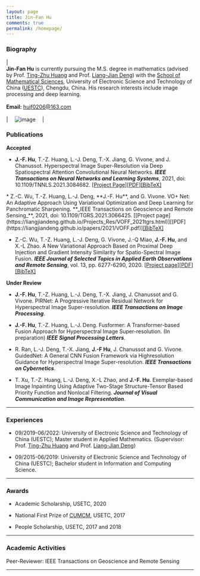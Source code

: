 ```yaml
---
layout: page
title: Jin-Fan Hu
comments: true
permalink: /homepage/
---
```




<style>
.biblist { }

/* The item */
.biblist li { }

/* You can define custom styles for plstyle field here. */


/*************************************
   The box that contain BibTeX code
 *************************************/
div.noshow { display: none; }
div.BibTeX {
  margin-right: 1%;
  margin-left: 3%;
  margin-top: 1.2em;
  margin-bottom: 1.3em;
  border: 1px solid silver;
  padding: 0.3em 0.5em;
  background: #eeeeee;
}
div.BibTeX pre { font-size: 85%; overflow: auto;  width: 100%; }
</style>

<script>
function toggleBibtex(articleid) {
  var bib = document.getElementById('bib_'+articleid);
  if (bib) {
    if(bib.className.indexOf('BibTeX') != -1) {
    bib.className.indexOf('noshow') == -1?bib.className = 'BibTeX noshow':bib.className = 'BibTeX';
    }
  } else {
    return;
  }
}
</script>

	
### Biography
 
| <br>**Jin-Fan Hu** is currently pursuing the M.S. degree in mathematics (advised by Prof. [Ting-Zhu Huang](http://www.math.uestc.edu.cn/info/1081/2041.htm) and Prof. [Liang-Jian Deng](https://liangjiandeng.github.io/)) with the [School of Mathematical Sciences](https://www.math.uestc.edu.cn/), University of Electronic Science and Technology of China ([UESTC](https://www.uestc.edu.cn/)), Chengdu, China. His research interests include image processing and deep learning. <br> <br> **Email:** <hujf0206@163.com>  <br><br>| &emsp;![image](https://J-FHu.github.io/images/Personal.jpg)&emsp; |



### Publications

**Accepted**

* **J.-F. Hu**, T.-Z. Huang, L.-J. Deng, T.-X. Jiang, G. Vivone, and J. Chanussot. Hyperspectral Image Super-Resolution via Deep Spatiospectral Attention Convolutional Neural Networks. **_IEEE Transactions on Neural Networks and Learning Systems_**, 2021, doi: 10.1109/TNNLS.2021.3084682. [[Project Page](https://liangjiandeng.github.io/Projects_Res/HSRnet_2021tnnls.html)][[PDF](https://liangjiandeng.github.io/papers/2021/HSRnet_tnnls_2021.pdf)]<a href="javascript:toggleBibtex('Hutnnls')" class="textlink">[BibTeX]</a>
<div id="bib_Hutnnls" class="BibTeX noshow">
<pre>
@ARTICLE{Hutnnls,
	author={Hu, Jin-Fan and Huang, Ting-Zhu and Deng, Liang-Jian and Jiang, Tai-Xiang and Vivone, Gemine and Chanussot, Jocelyn},
	journal={IEEE Transactions on Neural Networks and Learning Systems}, 
	title={Hyperspectral Image Super-Resolution via Deep Spatiospectral Attention Convolutional Neural Networks}, 
	year={2021},
	doi={10.1109/TNNLS.2021.3084682}
   }
</pre>
</div>
* Z.-C. Wu, T.-Z. Huang, L.-J. Deng, **J.-F. Hu**, and G. Vivone. VO+ Net: An Adaptive Approach Using Variational Optimization and Deep Learning for Panchromatic Sharpening. **_IEEE Transactions on Geoscience and Remote Sensing_**, 2021, doi: 10.1109/TGRS.2021.3066425. [[Project page](https://liangjiandeng.github.io/Projects_Res/VOFF_2021tgrs.html)][[PDF](https://liangjiandeng.github.io/papers/2021/VOFF.pdf)]<a href="javascript:toggleBibtex('Wu2021VO')" class="textlink">[BibTeX]</a>
<div id="bib_Wu2021VO" class="BibTeX noshow">
<pre>
@ARTICLE{Wu2021VO,
	author={Z.-C. Wu and T.-Z. Huang and L.-J. Deng and J.-F. Hu and G. Vivone},
	journal={IEEE Transactions on Geoscience and Remote Sensing},
	title={VO+Net: An Adaptive Approach Using Variational Optimization and Deep Learning for Panchromatic Sharpening},
	year={2021},
	doi={10.1109/TGRS.2021.3066425}
   }
</pre>
</div>

* Z.-C. Wu, T.-Z. Huang, L.-J. Deng, G. Vivone, J.-Q Miao, **J.-F. Hu**, and X.-L Zhao. A New Variational Approach Based on Proximal Deep Injection and Gradient Intensity Similarity for Spatio-Spectral Image Fusion. **_IEEE Journal of Selected Topics in Applied Earth Observations and Remote Sensing_**, vol. 13, pp. 6277-6290, 2020. [[Project page](https://liangjiandeng.github.io/Projects_Res/DMPIF_2020jstars.html)][[PDF](https://liangjiandeng.github.io/papers/2020/dmpif_2020jstars.pdf)]<a href="javascript:toggleBibtex('Wu')" class="textlink">[BibTeX]</a>
<div id="bib_Wu" class="BibTeX noshow">
<pre>
@ARTICLE{Wu,  
  title={A new variational approach based on proximal deep injection and gradient intensity similarity for spatio-spectral image fusion},
   author={Wu, Zhong-Cheng and Huang, Ting-Zhu and Deng, Liang-Jian and Vivone, Gemine and Miao, Jia-Qing and Hu, Jin-Fan and Zhao, Xi-Le},
   journal={IEEE Journal of Selected Topics in Applied Earth Observations and Remote Sensing},
   volume={13},
   pages={6277--6290},
   year={2020},
   publisher={IEEE}
   }
</pre>
</div>

**Under Review**

* **J.-F. Hu**, T.-Z. Huang, L.-J. Deng, T.-X. Jiang, J. Chanussot and G. Vivone. PIRNet: A Progressive Iterative Residual Network for Hyperspectral Image Super-resolution. **_IEEE Transactions on Image Processing_**.

* **J.-F. Hu**, T.-Z. Huang, L.-J. Deng. Fusformer: A Transformer-based Fusion Approach for Hyperspectral Image Super-resolution. (In preparation) **_IEEE Signal Processing Letters_**.

* R. Ran, L.-J. Deng, T.-X. Jiang, **J.-F Hu**, J. Chanussot and G. Vivone. GuidedNet: A General CNN Fusion Framework via Highresolution Guidance for Hyperspectral Image Super-resolution. **_IEEE Transactions on Cybernetics_**. 

* T. Xu, T.-Z. Huang, L.-J. Deng, X.-L Zhao, and **J.-F. Hu**. Exemplar-based Image Inpainting Using Adaptive Two-Stage Structure-Tensor Based Priority Function and Nonlocal Filtering. **_Journal of Visual Communication and Image Representation_**.

---

### Experiences 

* 09/2019-06/2022: University of Electronic Science and Technology of China (UESTC); Master student in Applied Mathematics. (Supervisor: Prof. [Ting-Zhu Huang](http://www.math.uestc.edu.cn/info/1081/2041.htm) and Prof. [Liang-Jian Deng](https://liangjiandeng.github.io/))

* 09/2015-06/2019: University of Electronic Science and Technology of China (UESTC); Bachelor student in Information and Computing Science.

---

### Awards

* Academic Scholarship, USETC, 2020

* National First Prize of [CUMCM](http://www.mcm.edu.cn/), USETC, 2017

* People Scholarship, USETC, 2017 and 2018

---

### Academic Activities

Peer-Reviewer: IEEE Transactions on Geoscience and Remote Sensing

---

<script type="text/javascript" src="//rf.revolvermaps.com/0/0/6.js?i=573geowbknl&amp;m=7&amp;c=ffc000&amp;cr1=ffffff&amp;f=arial&amp;l=1&amp;s=170&amp;bv=70" async="async"></script>



